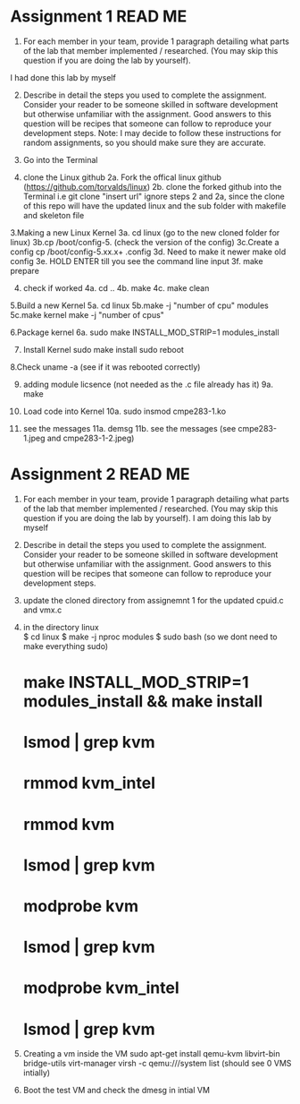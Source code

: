 # Assignment 1 READ ME 

1. For each member in your team, provide 1 paragraph detailing what parts of the lab that member 
implemented / researched. (You may skip this question if you are doing the lab by yourself).

I had done this lab by myself

2. Describe in detail the steps you used to complete the assignment. Consider your reader to be someone 
skilled in software development but otherwise unfamiliar with the assignment. Good answers to this 
question will be recipes that someone can follow to reproduce your development steps.
Note: I may decide to follow these instructions for random assignments, so you should make sure 
they are accurate.

1. Go into the Terminal 

2. clone the Linux github
2a. Fork the offical linux github (https://github.com/torvalds/linux)
2b. clone the forked github into the Terminal i.e git clone "insert url"
ignore steps 2 and 2a, since the clone of this repo will have the updated linux and the sub folder with makefile and skeleton file

3.Making a new Linux Kernel
3a. cd linux (go to the new cloned folder for linux)
3b.cp /boot/config-5. (check the version of the config)
3c.Create a config 
    cp /boot/config-5.xx.x+ .config
3d. Need to make it newer
    make old config
3e. HOLD ENTER till you see the command line input
3f. make prepare

4. check if worked
4a. cd ..
4b. make
4c. make clean

5.Build a new Kernel
5a. cd linux
5b.make -j "number of cpu" modules
5c.make kernel
  make -j "number of cpus"
  
6.Package kernel
6a. sudo make INSTALL_MOD_STRIP=1 modules_install

7. Install Kernel
sudo make install
sudo reboot

8.Check 
uname -a (see if it was rebooted correctly)

9. adding module licsence (not needed as the .c file already has it)
9a. make

10. Load code into Kernel
10a. sudo insmod cmpe283-1.ko

11. see the messages
11a. demsg
11b. see the messages (see cmpe283-1.jpeg and cmpe283-1-2.jpeg)

# Assignment 2 READ ME 
1. For each member in your team, provide 1 paragraph detailing what parts of the lab that member 
implemented / researched. (You may skip this question if you are doing the lab by yourself).
I am doing this lab by myself

2. Describe in detail the steps you used to complete the assignment. Consider your reader to be someone 
skilled in software development but otherwise unfamiliar with the assignment. Good answers to this 
question will be recipes that someone can follow to reproduce your development steps.

1. update the cloned directory from assignemnt 1 for the updated cpuid.c and vmx.c
2. in the directory linux  
    $ cd linux
    $ make -j nproc modules 
    $ sudo bash (so we dont need to make everything sudo)
    # make INSTALL_MOD_STRIP=1 modules_install && make install
    # lsmod | grep kvm
    # rmmod kvm_intel
    # rmmod kvm
    # lsmod | grep kvm
    # modprobe kvm
    # lsmod | grep kvm
    # modprobe kvm_intel
    # lsmod | grep kvm
3. Creating a vm inside the VM
    sudo apt-get install qemu-kvm libvirt-bin bridge-utils virt-manager
    virsh -c qemu:///system list (should see 0 VMS intially)
4. Boot the test VM and check the dmesg in intial VM 
    
